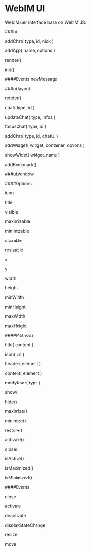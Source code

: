 WebIM UI
=========================

WebIM uer interface base on [WebIM JS][webim_js].


###ui

addChat( type, id, nick )

addApp( name, options )

render()

init()

####Events
newMessage


###ui.layout

render()

chat( type, id )

updateChat( type, infos )

focusChat( type, id )

addChat( type, id, chatUI )

addWidget( widget, container, options )

showWidet( widget\_name )

addBookmark()


###ui.window

####Options

icon

title

visible

maximizable

minimizable

closable

resizable

x

y

width

height

minWidth

minHeight

maxWidth

maxHeight


####Methods

title( content )

icon( url )

header( element )

content( element )

notifyUser( type )

show()

hide()

maximize()

minimize()

restore()

activate()

close()

isActive()

isMaximized()

isMinimized()

####Events

close

activate

deactivate

displayStateChange

resize

move

[webim_js]: http://github.com/webim/webim-js
